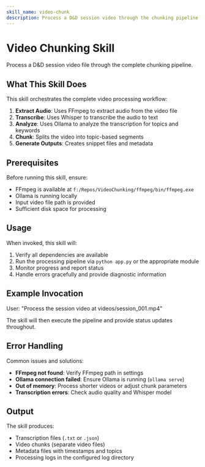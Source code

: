```yaml
---
skill_name: video-chunk
description: Process a D&D session video through the chunking pipeline
---
```


# Video Chunking Skill

Process a D&D session video file through the complete chunking pipeline.

## What This Skill Does

This skill orchestrates the complete video processing workflow:

1. **Extract Audio**: Uses FFmpeg to extract audio from the video file
2. **Transcribe**: Uses Whisper to transcribe the audio to text
3. **Analyze**: Uses Ollama to analyze the transcription for topics and keywords
4. **Chunk**: Splits the video into topic-based segments
5. **Generate Outputs**: Creates snippet files and metadata

## Prerequisites

Before running this skill, ensure:
- FFmpeg is available at `f:/Repos/VideoChunking/ffmpeg/bin/ffmpeg.exe`
- Ollama is running locally
- Input video file path is provided
- Sufficient disk space for processing

## Usage

When invoked, this skill will:
1. Verify all dependencies are available
2. Run the processing pipeline via `python app.py` or the appropriate module
3. Monitor progress and report status
4. Handle errors gracefully and provide diagnostic information

## Example Invocation

User: "Process the session video at videos/session_001.mp4"

The skill will then execute the pipeline and provide status updates throughout.

## Error Handling

Common issues and solutions:
- **FFmpeg not found**: Verify FFmpeg path in settings
- **Ollama connection failed**: Ensure Ollama is running (`ollama serve`)
- **Out of memory**: Process shorter videos or adjust chunk parameters
- **Transcription errors**: Check audio quality and Whisper model

## Output

The skill produces:
- Transcription files (`.txt` or `.json`)
- Video chunks (separate video files)
- Metadata files with timestamps and topics
- Processing logs in the configured log directory
